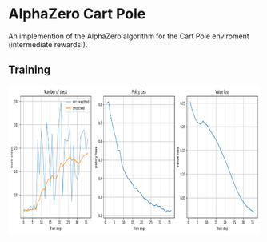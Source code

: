 # AlphaZero Cart Pole

An implemention of the AlphaZero algorithm for the Cart Pole enviroment (intermediate rewards!).

## Training
<img src="./plots/Training.png" width="900" height="300">